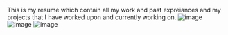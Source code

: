 This is my resume which contain all my work and past expreiances and my projects that I have worked upon and currently working on.
![image](https://user-images.githubusercontent.com/84718320/209330778-bfea29ab-cde1-4e3f-8722-262db89fd5a3.png)
![image](https://user-images.githubusercontent.com/84718320/209330909-16e18fad-4d3e-4af7-87ed-17a74e5aaa5f.png)
![image](https://user-images.githubusercontent.com/84718320/209330958-c3730a90-7b34-4645-becb-c0a67f92f612.png)

